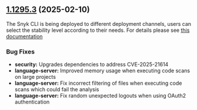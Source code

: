 ## [1.1295.3](https://github.com/snyk/snyk/compare/v1.1295.2...v1.1295.3) (2025-02-10)

The Snyk CLI is being deployed to different deployment channels, users can select the stability level according to their needs. For details please see [this documentation](https://docs.snyk.io/snyk-cli/releases-and-channels-for-the-snyk-cli)

### Bug Fixes

* **security:** Upgrades dependencies to address CVE-2025-21614
* **language-server:** Improved memory usage when executing code scans on large projects
* **language-server:** Fix incorrect filtering of files when executing code scans which could fail the analysis
* **language-server:** Fix random unexpected logouts when using OAuth2 authentication 